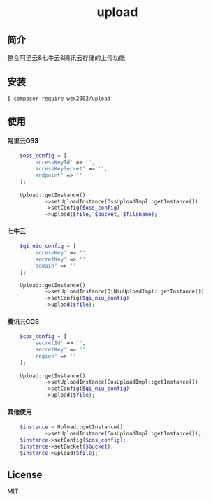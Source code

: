 <h1 align="center"> upload </h1>

## 简介

整合阿里云&七牛云&腾讯云存储的上传功能

## 安装

```shell
$ composer require wzx2002/upload
```

## 使用

#### 阿里云OSS

```php
    $oss_config = [
        'accessKeyId' => '',
        'accessKeySecret' => '',
        'endpoint' => ''
    ];
    
    Upload::getInstance()
            ->setUploadInstance(OssUploadImpl::getInstance())
            ->setConfig($oss_config)
            ->upload($file, $bucket, $filename);
```

#### 七牛云

```php
    $qi_niu_config = [
        'accessKey' => '',
        'secretKey' => '',
        'domain' => ''
    ];
    
    Upload::getInstance()
            ->setUploadInstance(QiNiuUploadImpl::getInstance())
            ->setConfig($qi_niu_config)
            ->upload($file);
```

#### 腾讯云COS

```php
    $cos_config = [
        'secretId' => '',
        'secretKey' => '',
        'region' => ''
    ];
    
    Upload::getInstance()
            ->setUploadInstance(CosUploadImpl::getInstance())
            ->setConfig($qi_niu_config)
            ->upload($file);
```

#### 其他使用

```php
    $instance = Upload::getInstance()
            ->setUploadInstance(CosUploadImpl::getInstance());
    $instance->setConfig($cos_config);
    $instance->setBucket($bucket);
    $instance->upload($file);
```

## License

MIT
